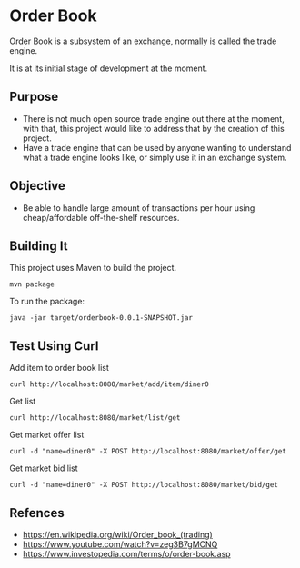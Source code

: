 # Order Book
Order Book is a subsystem of an exchange, normally is called the trade engine. 

It is at its initial stage of development at the moment.

## Purpose

- There is not much open source trade engine out there at the moment, with that, this project would like to address that by the creation of this project. 
- Have a trade engine that can be used by anyone wanting to understand what a trade engine looks like, or simply use it in an exchange system.

## Objective

- Be able to handle large amount of transactions per hour using cheap/affordable off-the-shelf resources.

## Building It

This project uses Maven to build the project.

```
mvn package
```

To run the package:

```
java -jar target/orderbook-0.0.1-SNAPSHOT.jar
```

## Test Using Curl

Add item to order book list
```
curl http://localhost:8080/market/add/item/diner0
```

Get list
```
curl http://localhost:8080/market/list/get
```


Get market offer list
```
curl -d "name=diner0" -X POST http://localhost:8080/market/offer/get
```

Get market bid list
```
curl -d "name=diner0" -X POST http://localhost:8080/market/bid/get
```




## Refences

- https://en.wikipedia.org/wiki/Order_book_(trading)
- https://www.youtube.com/watch?v=zeg3B7gMCNQ
- https://www.investopedia.com/terms/o/order-book.asp
